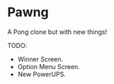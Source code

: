 # Pawng
A Pong clone but with new things!

TODO:
- Winner Screen.
- Option Menu Screen.
- New PowerUPS.
